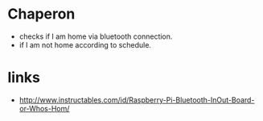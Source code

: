 # Chaperon
- checks if I am home via bluetooth connection.
- if I am not home according to schedule.
# links
- http://www.instructables.com/id/Raspberry-Pi-Bluetooth-InOut-Board-or-Whos-Hom/
